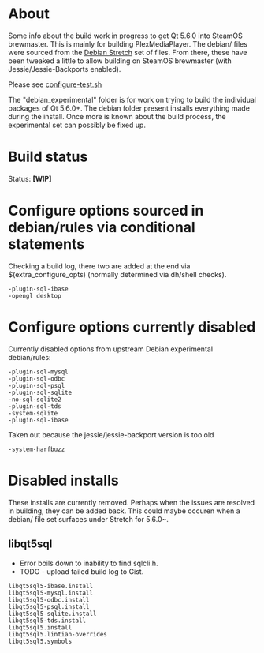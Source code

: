 # About

Some info about the build work in progress to get Qt 5.6.0 into SteamOS brewmaster. This is mainly for building PlexMediaPlayer.
The debian/ files were sourced from the [Debian Stretch](https://packages.debian.org/sid/qt5-default) set of files. From there, 
these have been tweaked a little to allow building on SteamOS brewmaster (with Jessie/Jessie-Backports enabled).

Please see [configure-test.sh](https://github.com/ProfessorKaos64/LibreGeek-Packaging/blob/brewmaster/qt_5.6.0/configure-test.sh)

The "debian_experimental" folder is for work on trying to build the individual packages of Qt 5.6.0+. The debian folder present installs everything made during the install. Once more is known about the build process, the experimental set can possibly be fixed up.

# Build status

Status: **[WIP]**

# Configure options sourced in debian/rules via conditional statements

Checking a build log, there two are added at the end via $(extra_configure_opts) (normally determined via dh/shell checks).

```
-plugin-sql-ibase
-opengl desktop
```

# Configure options currently disabled

Currently disabled options from upstream Debian experimental debian/rules:

```
-plugin-sql-mysql
-plugin-sql-odbc
-plugin-sql-psql
-plugin-sql-sqlite
-no-sql-sqlite2
-plugin-sql-tds
-system-sqlite
-plugin-sql-ibase
```

Taken out because the jessie/jessie-backport version is too old

```
-system-harfbuzz
```

# Disabled installs

These installs are currently removed. Perhaps when the issues are resolved in building, they can be added back. This could maybe
occuren when a debian/ file set surfaces under Stretch for 5.6.0~.

## libqt5sql

* Error boils down to inability to find sqlcli.h. 
* TODO - upload failed build log to Gist.

```
libqt5sql5-ibase.install
libqt5sql5-mysql.install
libqt5sql5-odbc.install
libqt5sql5-psql.install
libqt5sql5-sqlite.install
libqt5sql5-tds.install
libqt5sql5.install
libqt5sql5.lintian-overrides
libqt5sql5.symbols
```
